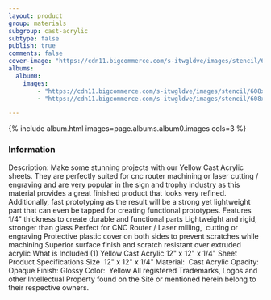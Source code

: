 ```yaml
---
layout: product
group: materials
subgroup: cast-acrylic
subtype: false
publish: true
comments: false
cover-image: "https://cdn11.bigcommerce.com/s-itwgldve/images/stencil/608x608/products/710/3964/Yellow__19739.1675310615.png?c=2"
albums:
  album0:
    images:
        - "https://cdn11.bigcommerce.com/s-itwgldve/images/stencil/608x608/products/710/3964/Yellow__19739.1675310615.png?c=2"
        - "https://cdn11.bigcommerce.com/s-itwgldve/images/stencil/608x608/products/710/3963/Fan__19904.1675310615.png?c=2"

---
```


{% include album.html images=page.albums.album0.images cols=3 %}

### Information

Description:
 Make some stunning projects with our Yellow Cast Acrylic sheets. They are perfectly suited for cnc router machining or laser cutting / engraving and are very popular in the sign and trophy industry as this material provides a great finished product that looks very refined. Additionally, fast prototyping as the result will be a strong yet lightweight part that can even be tapped for creating functional prototypes. Features  1/4" thickness to create durable and functional parts Lightweight and rigid, stronger than glass Perfect for CNC Router / Laser milling,  cutting or engraving Protective plastic cover on both sides to prevent scratches while machining Superior surface finish and scratch resistant over extruded acrylic  What is Included  (1) Yellow Cast Acrylic 12" x 12" x 1/4" Sheet  Product Specifications  Size  12" x 12" x 1/4" Material:  Cast Acrylic Opacity:  Opaque Finish: Glossy Color:  Yellow All registered Trademarks, Logos and other Intellectual Property found on the Site or mentioned herein belong to their respective owners.  

